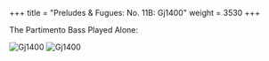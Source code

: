 +++
title = "Preludes & Fugues: No. 11B: Gj1400"
weight = 3530
+++

The Partimento Bass Played Alone:

![Gj1400](/img/26FenBk5p1.jpg)
![Gj1400](/img/26FenBk5p2.jpg)
